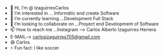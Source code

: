 - 👋 Hi, I’m @ IzaguirresCarlos
- 👀 I’m interested in ... Informátic end  create  Software 
- 🌱 I’m currently learning ...Development  Full Stack
- 💞️ I’m looking to collaborate on ...Proyect end  Development of Software 
- 📫 How to reach me ...Instagram --> Carlos Alberto Izaguirres Herrera
- E-MAIL--> carlosizaguirres705@gmail.com
- 😄 Carlos 
- ⚡ Fun fact: l like soccer

<!---
IzaguirreCarlos/IzaguirreCarlos is a ✨ special ✨ repository because its `README.md` (this file) appears on your GitHub profile.
You can click the Preview link to take a look at your changes.
--->
